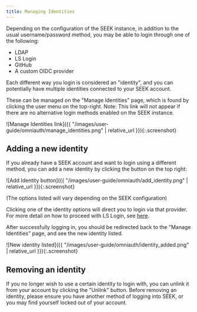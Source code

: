```yaml
---
title: Managing Identities
---
```



Depending on the configuration of the SEEK instance, in addition to the usual username/password method,
you may be able to login through one of the following:
 * LDAP
 * LS Login
 * GitHub
 * A custom OIDC provider

Each different way you login is considered an "identity", and you can potentially have multiple identities connected
to your SEEK account.

These can be managed on the "Manage Identities" page, which is found by clicking the user menu on the top-right.
Note: This link will not appear if there are no alternative login methods enabled on the SEEK instance.

![Manage Identities link]({{ "/images/user-guide/omniauth/manage_identities.png" | relative_url }}){:.screenshot}

<a name="add-identity"></a>
## Adding a new identity

If you already have a SEEK account and want to login using a different method, you can add a new identity by clicking the button on the top right:

![Add Identity button]({{ "/images/user-guide/omniauth/add_identity.png" | relative_url }}){:.screenshot}

(The options listed will vary depending on the SEEK configuration)

Clicking one of the identity options will direct you to login via that provider.
For more detail on how to proceed with LS Login, see [here](aai#aai-flow).

After successfully logging in, you should be redirected back to the "Manage Identities" page, and see the new identity listed.

![New identity listed]({{ "/images/user-guide/omniauth/identity_added.png" | relative_url }}){:.screenshot}

## Removing an identity

If you no longer wish to use a certain identity to login with, you can unlink it from your account by clicking the "Unlink" button.
Before removing an identity, please ensure you have another method of logging into SEEK, or you may find yourself locked out of your account.
